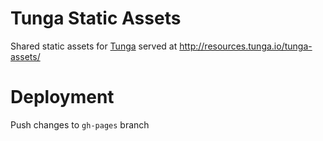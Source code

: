 # Tunga Static Assets
Shared static assets for [Tunga](https://tunga.io/) served at http://resources.tunga.io/tunga-assets/

# Deployment
Push changes to `gh-pages` branch
